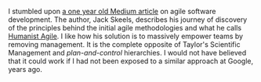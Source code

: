 I stumbled upon
[a one year old Medium article](https://medium.com/@jackskeels/will-management-succeed-at-killing-agile-7126e8d16843)
on agile software development.  The author, Jack Skeels, describes his journey
of discovery of the principles behind the initial agile methodologies and what
he calls
[Humanist Agile](https://medium.com/@jackskeels/the-humanist-agile-manifesto-1f9000d00fd7).
I like how his solution is to massively empower teams by removing management.
It is the complete opposite of Taylor's Scientific Management and
_plan-and-control_ hierarchies.  I would not have believed that it could work if
I had not been exposed to a similar approach at Google, years ago.
